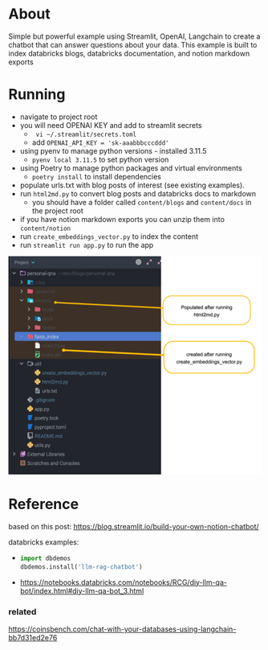 # About
Simple but powerful example using Streamlit, OpenAI, Langchain to create a chatbot that can answer questions about your data.
This example is built to index databricks blogs, databricks documentation, and notion markdown exports

# Running
- navigate to project root
- you will need OPENAI KEY and add to streamlit secrets
  - ``` vi ~/.streamlit/secrets.toml```
  - add `OPENAI_API_KEY = 'sk-aaabbbcccddd'`
- using pyenv to manage python versions - installed 3.11.5
  - ```pyenv local 3.11.5``` to set python version
- using Poetry to manage python packages and virtual environments
  - ```poetry install``` to install dependencies
- populate urls.txt with blog posts of interest (see existing examples).
- run `html2md.py` to convert blog posts and databricks docs to markdown
  - you should have a folder called ```content/blogs``` and ```content/docs``` in the project root 
- if you have notion markdown exports you can unzip them into ```content/notion```
- run ```create_embeddings_vector.py``` to index the content
- run ```streamlit run app.py``` to run the app

![project directories](./docs/img.png)

# Reference

based on this post: https://blog.streamlit.io/build-your-own-notion-chatbot/

databricks examples:
- ```python
  import dbdemos
  dbdemos.install('llm-rag-chatbot')
  ```
- https://notebooks.databricks.com/notebooks/RCG/diy-llm-qa-bot/index.html#diy-llm-qa-bot_3.html

### related
https://coinsbench.com/chat-with-your-databases-using-langchain-bb7d31ed2e76

